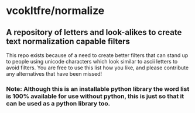 # vcokltfre/normalize

## A repository of letters and look-alikes to create text normalization capable filters

This repo exists because of a need to create better filters that can stand up to people using unicode characters which look similar to ascii letters to avoid filters. You are free to use this list how you like, and please contribute any alternatives that have been missed!


### Note: Although this is an installable python library the word list is 100% available for use without python, this is just so that it can be used as a python library too.
